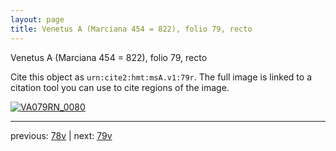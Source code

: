 ```yaml
---
layout: page
title: Venetus A (Marciana 454 = 822), folio 79, recto
---
```


Venetus A (Marciana 454 = 822), folio 79, recto

Cite this object as `urn:cite2:hmt:msA.v1:79r`.  The full image is linked to a citation tool you can use to cite regions of the image.

[![VA079RN_0080](http://www.homermultitext.org/iipsrv?IIIF=/project/homer/pyramidal/deepzoom/hmt/vaimg/2017a/VA079RN_0080.tif/full/800,/0/default.jpg)](http://www.homermultitext.org/ict2/?urn=urn:cite2:hmt:vaimg.2017a:VA079RN_0080) 

---

previous:  [78v](../78v/) | next: [79v](../79v/)